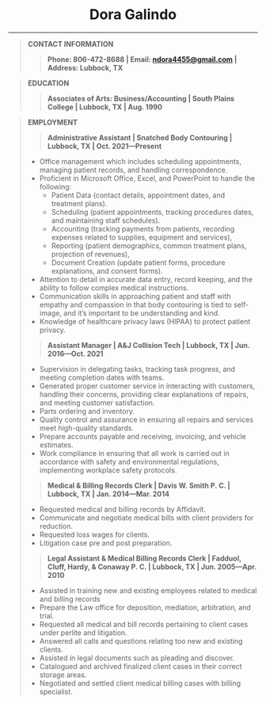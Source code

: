 <h1 style="text-align: center">Dora Galindo</h1>

___
> **CONTACT INFORMATION**
> > **Phone: 806-472-8688 | Email: ndora4455@gmail.com | Address: Lubbock, TX**

> **EDUCATION**  
> > **Associates of Arts: Business/Accounting | South Plains College | Lubbock, TX | Aug. 1990**

> **EMPLOYMENT**  
> > **Administrative Assistant | Snatched Body Contouring | Lubbock, TX | Oct. 2021—Present**  
> * Office management which includes scheduling appointments, managing patient records, and handling correspondence.   
> * Proficient in Microsoft Office, Excel, and PowerPoint to handle the following:   
>   * Patient Data (contact details, appointment dates, and treatment plans).
>   * Scheduling (patient appointments, tracking procedures dates, and maintaining staff schedules). 
>   * Accounting (tracking payments from patients, recording expenses related to supplies, equipment and services), 
>   * Reporting (patient demographics, common treatment plans, projection of revenues), 
>   * Document Creation (update patient forms, procedure explanations, and consent forms).  
> * Attention to detail in accurate data entry, record keeping, and the ability to follow complex medical instructions.
> * Communication skills in approaching patient and staff with empathy and compassion in that body contouring 
is tied to self-image, and it’s important to be understanding and kind.
> * Knowledge of healthcare privacy laws (HIPAA) to protect patient privacy.
> 
> > **Assistant Manager | A&J Collision Tech | Lubbock, TX | Jun. 2016—Oct. 2021**
> * Supervision in delegating tasks, tracking task progress, and meeting completion dates with teams. 
> * Generated proper customer service in interacting with customers, handling their concerns, providing 
clear explanations of repairs, and meeting customer satisfaction.
> * Parts ordering and inventory.
> * Quality control and assurance in ensuring all repairs and services meet high-quality standards. 
> * Prepare accounts payable and receiving, invoicing, and vehicle estimates. 
> * Work compliance in ensuring that all work is carried out in accordance with safety and environmental regulations,
> implementing workplace safety protocols. 
> 
> > **Medical & Billing Records Clerk | Davis W. Smith P. C. | Lubbock, TX | Jan. 2014—Mar. 2014**
> * Requested medical and billing records by Affidavit.
> * Communicate and negotiate medical bills with client providers for reduction.
> * Requested loss wages for clients.
> * Litigation case pre and post preparation.
>
> > **Legal Assistant & Medical Billing Records Clerk | Fadduol, Cluff, Hardy, & Conaway P. C. | Lubbock, TX | Jun. 2005—Apr. 2010**
> * Assisted in training new and existing employees related to medical and billing records
> * Prepare the Law office for deposition, mediation, arbitration, and trial.
> * Requested all medical and bill records pertaining to client cases under perlite and litigation.
> * Answered all calls and questions relating too new and existing clients.
> * Assisted in legal documents such as pleading and discover.
> * Catalogued and archived finalized client cases in their correct storage areas.
> * Negotiated and settled client medical billing cases with billing specialist.  